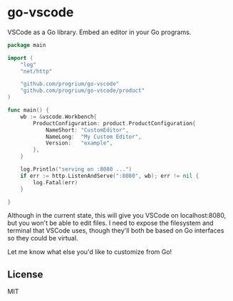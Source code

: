 # go-vscode

VSCode as a Go library. Embed an editor in your Go programs.

```go
package main

import (
	"log"
	"net/http"

	"github.com/progrium/go-vscode"
	"github.com/progrium/go-vscode/product"
)

func main() {
	wb := &vscode.Workbench{
		ProductConfiguration: product.ProductConfiguration{
			NameShort: "CustomEditor",
			NameLong:  "My Custom Editor",
			Version:   "example",
		},
	}

	log.Println("serving on :8080 ...")
	if err := http.ListenAndServe(":8080", wb); err != nil {
		log.Fatal(err)
	}

}

```

Although in the current state, this will give you VSCode on localhost:8080, but you
won't be able to edit files. I need to expose the filesystem and terminal that VSCode
uses, though they'll both be based on Go interfaces so they could be virtual.

Let me know what else you'd like to customize from Go!

## License

MIT